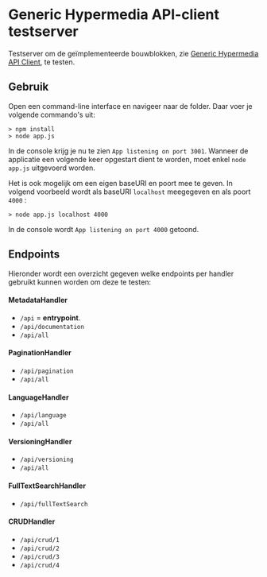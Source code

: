 # Generic Hypermedia API-client testserver

Testserver om de geïmplementeerde bouwblokken, zie [Generic Hypermedia API Client](https://github.com/ddvlanck/generic-hypermedia-api-client), te testen.

## Gebruik

Open een command-line interface en navigeer naar de folder. Daar voer je volgende commando's uit:

```
> npm install
> node app.js
```

In de console krijg je nu te zien `App listening on port 3001`. Wanneer de applicatie een volgende keer opgestart dient te worden, moet enkel `node app.js` uitgevoerd worden.

Het is ook mogelijk om een eigen baseURI en poort mee te geven. In volgend voorbeeld wordt als baseURI `localhost` meegegeven en als poort `4000` :

```
> node app.js localhost 4000
```

In de console wordt `App listening on port 4000` getoond.

## Endpoints

Hieronder wordt een overzicht gegeven welke endpoints per handler gebruikt kunnen worden om deze te testen:

#### MetadataHandler
* `/api` = **entrypoint**.
* `/api/documentation`
* `/api/all`

#### PaginationHandler
* `/api/pagination` 
* `/api/all`

#### LanguageHandler
* `/api/language`
* `/api/all`

#### VersioningHandler
* `/api/versioning`
* `/api/all`

#### FullTextSearchHandler
* `/api/fullTextSearch`

#### CRUDHandler
* `/api/crud/1`
* `/api/crud/2`
* `/api/crud/3`
* `/api/crud/4`

